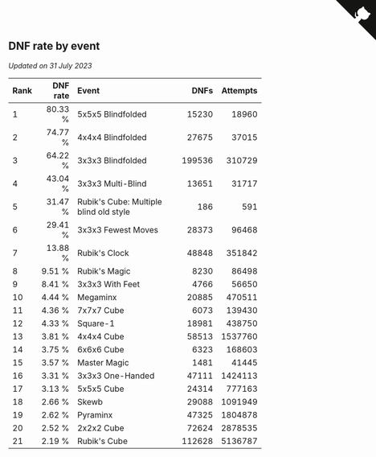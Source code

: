 ## DNF rate by event

*Updated on 31 July 2023*

| Rank | DNF rate | Event | DNFs | Attempts |
| :--- | ---: | :--- | ---: | ---: |
| 1 | 80.33 % | 5x5x5 Blindfolded | 15230 | 18960 |
| 2 | 74.77 % | 4x4x4 Blindfolded | 27675 | 37015 |
| 3 | 64.22 % | 3x3x3 Blindfolded | 199536 | 310729 |
| 4 | 43.04 % | 3x3x3 Multi-Blind | 13651 | 31717 |
| 5 | 31.47 % | Rubik's Cube: Multiple blind old style | 186 | 591 |
| 6 | 29.41 % | 3x3x3 Fewest Moves | 28373 | 96468 |
| 7 | 13.88 % | Rubik's Clock | 48848 | 351842 |
| 8 | 9.51 % | Rubik's Magic | 8230 | 86498 |
| 9 | 8.41 % | 3x3x3 With Feet | 4766 | 56650 |
| 10 | 4.44 % | Megaminx | 20885 | 470511 |
| 11 | 4.36 % | 7x7x7 Cube | 6073 | 139430 |
| 12 | 4.33 % | Square-1 | 18981 | 438750 |
| 13 | 3.81 % | 4x4x4 Cube | 58513 | 1537760 |
| 14 | 3.75 % | 6x6x6 Cube | 6323 | 168603 |
| 15 | 3.57 % | Master Magic | 1481 | 41445 |
| 16 | 3.31 % | 3x3x3 One-Handed | 47111 | 1424113 |
| 17 | 3.13 % | 5x5x5 Cube | 24314 | 777163 |
| 18 | 2.66 % | Skewb | 29088 | 1091949 |
| 19 | 2.62 % | Pyraminx | 47325 | 1804878 |
| 20 | 2.52 % | 2x2x2 Cube | 72624 | 2878535 |
| 21 | 2.19 % | Rubik's Cube | 112628 | 5136787 |


<a href="https://github.com/JustinTimeCuber/wca_statistics" class="github-corner" aria-label="View source on Github"><svg width="80" height="80" viewBox="0 0 250 250" style="fill:#151513; color:#fff; position: absolute; top: 0; border: 0; right: 0;" aria-hidden="true"><path d="M0,0 L115,115 L130,115 L142,142 L250,250 L250,0 Z"></path><path d="M128.3,109.0 C113.8,99.7 119.0,89.6 119.0,89.6 C122.0,82.7 120.5,78.6 120.5,78.6 C119.2,72.0 123.4,76.3 123.4,76.3 C127.3,80.9 125.5,87.3 125.5,87.3 C122.9,97.6 130.6,101.9 134.4,103.2" fill="currentColor" style="transform-origin: 130px 106px;" class="octo-arm"></path><path d="M115.0,115.0 C114.9,115.1 118.7,116.5 119.8,115.4 L133.7,101.6 C136.9,99.2 139.9,98.4 142.2,98.6 C133.8,88.0 127.5,74.4 143.8,58.0 C148.5,53.4 154.0,51.2 159.7,51.0 C160.3,49.4 163.2,43.6 171.4,40.1 C171.4,40.1 176.1,42.5 178.8,56.2 C183.1,58.6 187.2,61.8 190.9,65.4 C194.5,69.0 197.7,73.2 200.1,77.6 C213.8,80.2 216.3,84.9 216.3,84.9 C212.7,93.1 206.9,96.0 205.4,96.6 C205.1,102.4 203.0,107.8 198.3,112.5 C181.9,128.9 168.3,122.5 157.7,114.1 C157.9,116.9 156.7,120.9 152.7,124.9 L141.0,136.5 C139.8,137.7 141.6,141.9 141.8,141.8 Z" fill="currentColor" class="octo-body"></path></svg></a><style>.github-corner:hover .octo-arm{animation:octocat-wave 560ms ease-in-out}@keyframes octocat-wave{0%,100%{transform:rotate(0)}20%,60%{transform:rotate(-25deg)}40%,80%{transform:rotate(10deg)}}@media (max-width:500px){.github-corner:hover .octo-arm{animation:none}.github-corner .octo-arm{animation:octocat-wave 560ms ease-in-out}}</style>
